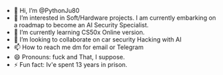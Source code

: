 - 👋 Hi, I’m @PythonJu80
- 👀 I’m interested in Soft/Hardware projects. I am currently embarking on a roadmap to become 
      an AI Security Specialist.
- 🌱 I’m currently learning CS50x Online version.
- 💞️ I’m looking to collaborate on car security Hacking with AI
- 📫 How to reach me dm for email or Telegram
- 😄 Pronouns: fuck and That, I suppose.
- ⚡ Fun fact: Iv'e spent 13 years in prison. 


